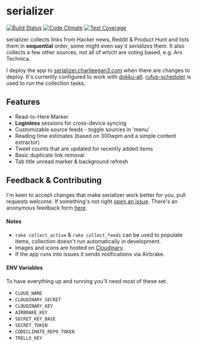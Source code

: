# serializer

[![Build Status](https://travis-ci.org/charlieegan3/serializer.svg?branch=master)](https://travis-ci.org/charlieegan3/serializer)
[![Code Climate](https://codeclimate.com/github/charlieegan3/serializer/badges/gpa.svg)](https://codeclimate.com/github/charlieegan3/serializer)
[![Test Coverage](https://codeclimate.com/github/charlieegan3/serializer/badges/coverage.svg)](https://codeclimate.com/github/charlieegan3/serializer/coverage)

serializer collects links from Hacker news, Reddit & Product Hunt and lists them in **sequential** order, some might even say it *serializes* them. It also collects a few other sources, not all of which are voting based, e.g. Ars Technica.

I deploy the app to [serializer.charlieegan3.com](http://www.serializer.charlieegan3.com) when there are changes to deploy. It's currently configured to work with [dokku-alt](https://github.com/dokku-alt/dokku-alt). [rufus-scheduler](https://github.com/jmettraux/rufus-scheduler) is used to run the collection tasks.

## Features
* Read-to-Here Marker
* **Loginless** sessions for cross-device syncing
* Customizable source feeds - toggle sources in 'menu'
* Reading time estimates (based on 300wpm and a simple content extractor)
* Tweet counts that are updated for recently added items
* Basic duplicate link removal
* Tab title unread marker & background refresh

## Feedback & Contributing
I'm keen to accept changes that make serializer work better for you, pull requests welcome. If something's not right [open an issue](https://github.com/charlieegan3/serializer/issues/new). There's an anonymous feedback form [here](https://charlie43.typeform.com/to/tZWtCn).

#### Notes
* `rake collect_active` & `rake collect_feeds` can be used to populate items, collection doesn't run automatically in development.
* Images and icons are hosted on [Cloudinary](https://cloudinary.com/users/register/free).
* If the app runs into issues it sends notifications via Airbrake.

#### ENV Variables
To have everything up and running you'll need most of these set.

* `CLOUD_NAME`
* `CLOUDINARY_SECRET`
* `CLOUDINARY_KEY`
* `AIRBRAKE_KEY`
* `SECRET_KEY_BASE`
* `SECRET_TOKEN`
* `CODECLIMATE_REPO_TOKEN`
* `TRELLO_KEY`
